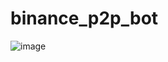 # binance_p2p_bot
![image](https://user-images.githubusercontent.com/42769358/213432363-3c58390d-daa5-4561-bda9-da2d7bd90dae.png)
